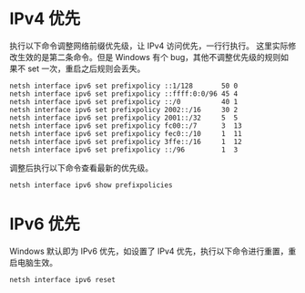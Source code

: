 # IPv4 优先

执行以下命令调整网络前缀优先级，让 IPv4 访问优先，一行行执行。
这里实际修改生效的是第二条命令。但是 Windows 有个 bug，其他不调整优先级的规则如果不 set 一次，重启之后规则会丢失。

```
netsh interface ipv6 set prefixpolicy ::1/128       50 0
netsh interface ipv6 set prefixpolicy ::ffff:0:0/96 45 4
netsh interface ipv6 set prefixpolicy ::/0          40 1
netsh interface ipv6 set prefixpolicy 2002::/16     30 2
netsh interface ipv6 set prefixpolicy 2001::/32     5  5
netsh interface ipv6 set prefixpolicy fc00::/7      3  13
netsh interface ipv6 set prefixpolicy fec0::/10     1  11
netsh interface ipv6 set prefixpolicy 3ffe::/16     1  12
netsh interface ipv6 set prefixpolicy ::/96         1  3
```

调整后执行以下命令查看最新的优先级。

```
netsh interface ipv6 show prefixpolicies
```

# IPv6 优先

Windows 默认即为 IPv6 优先，如设置了 IPv4 优先，执行以下命令进行重置，重启电脑生效。

```
netsh interface ipv6 reset
```
